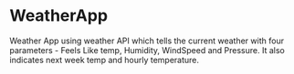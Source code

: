 # WeatherApp
Weather App using weather API which tells the current weather with four parameters - Feels Like temp, Humidity, WindSpeed and Pressure. It also indicates next week temp and hourly temperature.
